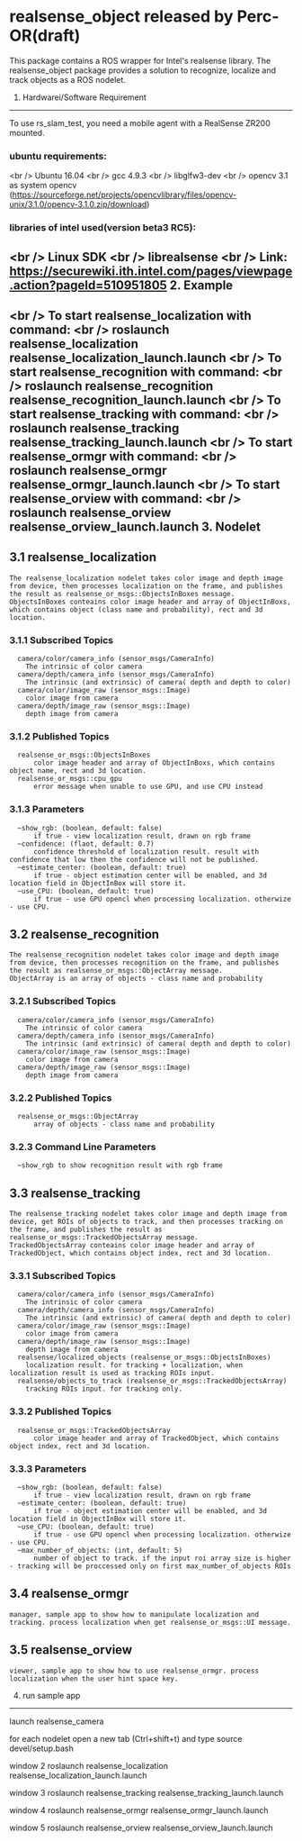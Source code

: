 realsense_object released by Perc-OR(draft)
=========================================
This package contains a ROS wrapper for Intel's realsense library. The realsense_object package provides a solution to recognize, localize and track objects as a ROS nodelet.

1. Hardwarei/Software Requirement
----------------------------------------------
  To use rs_slam_test, you need a mobile agent with a RealSense ZR200 mounted.
###  ubuntu requirements:
<br /\>     Ubuntu 16.04
<br /\>     gcc 4.9.3
<br /\>     libglfw3-dev
<br /\>     opencv 3.1 as system opencv (https://sourceforge.net/projects/opencvlibrary/files/opencv-unix/3.1.0/opencv-3.1.0.zip/download)
###  libraries of intel used(version beta3 RC5):
<br /\>     Linux SDK
<br /\>     librealsense
<br /\>     Link: https://securewiki.ith.intel.com/pages/viewpage.action?pageId=510951805
2. Example 
---------------------------------------
<br /\>    To start realsense_localization with command: 
<br /\>    roslaunch realsense_localization realsense_localization_launch.launch 
<br /\>    To start realsense_recognition with command: 
<br /\>    roslaunch realsense_recognition realsense_recognition_launch.launch 
<br /\>    To start realsense_tracking with command: 
<br /\>    roslaunch realsense_tracking realsense_tracking_launch.launch 
<br /\>    To start realsense_ormgr with command: 
<br /\>    roslaunch realsense_ormgr realsense_ormgr_launch.launch 
<br /\>    To start realsense_orview with command: 
<br /\>    roslaunch realsense_orview realsense_orview_launch.launch 
3. Nodelet
--------------------------------------------
## 3.1 realsense_localization 
    The realsense_localization nodelet takes color image and depth image from device, then processes localization on the frame, and publishes the result as realsense_or_msgs::ObjectsInBoxes message.
    ObjectsInBoxes conteains color image header and array of ObjectInBoxs, which contains object (class name and probability), rect and 3d location.
###  3.1.1 Subscribed Topics
      camera/color/camera_info (sensor_msgs/CameraInfo)
        The intrinsic of color camera
      camera/depth/camera_info (sensor_msgs/CameraInfo)
        The intrinsic (and extrinsic) of camera( depth and depth to color)
      camera/color/image_raw (sensor_msgs::Image)
        color image from camera
      camera/depth/image_raw (sensor_msgs::Image)
        depth image from camera
###  3.1.2 Published Topics
      realsense_or_msgs::ObjectsInBoxes
          color image header and array of ObjectInBoxs, which contains object name, rect and 3d location.
      realsense_or_msgs::cpu_gpu
          error message when unable to use GPU, and use CPU instead
###  3.1.3 Parameters
      ~show_rgb: (boolean, default: false) 
          if true - view localization result, drawn on rgb frame 
      ~confidence: (flaot, default: 0.7)
          confidence threshold of localization result. result with confidence that low then the confidence will not be published.
      ~estimate_center: (boolean, default: true) 
          if true - object estimation center will be enabled, and 3d location field in ObjectInBox will store it.
      ~use_CPU: (boolean, default: true) 
          if true - use GPU opencl when processing localization. otherwize - use CPU.
## 3.2 realsense_recognition 
    The realsense_recognition nodelet takes color image and depth image from device, then processes recognition on the frame, and publishes the result as realsense_or_msgs::ObjectArray message.
    ObjectArray is an array of objects - class name and probability
###  3.2.1 Subscribed Topics
      camera/color/camera_info (sensor_msgs/CameraInfo)
        The intrinsic of color camera
      camera/depth/camera_info (sensor_msgs/CameraInfo)
        The intrinsic (and extrinsic) of camera( depth and depth to color)
      camera/color/image_raw (sensor_msgs::Image)
        color image from camera
      camera/depth/image_raw (sensor_msgs::Image)
        depth image from camera
###  3.2.2 Published Topics
      realsense_or_msgs::ObjectArray
          array of objects - class name and probability
###  3.2.3 Command Line Parameters
      ~show_rgb to show recognition result with rgb frame
## 3.3 realsense_tracking
    The realsense_tracking nodelet takes color image and depth image from device, get ROIs of objects to track, and then processes tracking on the frame, and publishes the result as realsense_or_msgs::TrackedObjectsArray message.
    TrackedObjectsArray conteains color image header and array of TrackedObject, which contains object index, rect and 3d location.
###  3.3.1 Subscribed Topics
      camera/color/camera_info (sensor_msgs/CameraInfo)
        The intrinsic of color camera
      camera/depth/camera_info (sensor_msgs/CameraInfo)
        The intrinsic (and extrinsic) of camera( depth and depth to color)
      camera/color/image_raw (sensor_msgs::Image)
        color image from camera
      camera/depth/image_raw (sensor_msgs::Image)
        depth image from camera
      realsense/localized_objects (realsense_or_msgs::ObjectsInBoxes)
        localization result. for tracking + localization, when localization result is used as tracking ROIs input.
      realsense/objects_to_track (realsense_or_msgs::TrackedObjectsArray)
        tracking ROIs input. for tracking only.
###  3.3.2 Published Topics
      realsense_or_msgs::TrackedObjectsArray
          color image header and array of TrackedObject, which contains object index, rect and 3d location.
###  3.3.3 Parameters
      ~show_rgb: (boolean, default: false) 
          if true - view localization result, drawn on rgb frame 
      ~estimate_center: (boolean, default: true) 
          if true - object estimation center will be enabled, and 3d location field in ObjectInBox will store it.
      ~use_CPU: (boolean, default: true) 
          if true - use GPU opencl when processing localization. otherwize - use CPU.
      ~max_number_of_objects: (int, default: 5)
          number of object to track. if the input roi array size is higher - tracking will be proccessed only on first max_number_of_objects ROIs
## 3.4 realsense_ormgr
    manager, sample app to show how to manipulate localization and tracking. process localization when get realsense_or_msgs::UI message.
    
## 3.5 realsense_orview
    viewer, sample app to show how to use realsense_ormgr. process localization when the user hint space key.
    
4. run sample app
--------------------------------------------
launch realsense_camera
  
for each nodelet open a new tab (Ctrl+shift+t) and type
source devel/setup.bash

window 2
roslaunch realsense_localization realsense_localization_launch.launch

window 3
roslaunch realsense_tracking realsense_tracking_launch.launch

window 4
roslaunch realsense_ormgr realsense_ormgr_launch.launch

window 5
roslaunch realsense_orview realsense_orview_launch.launch
